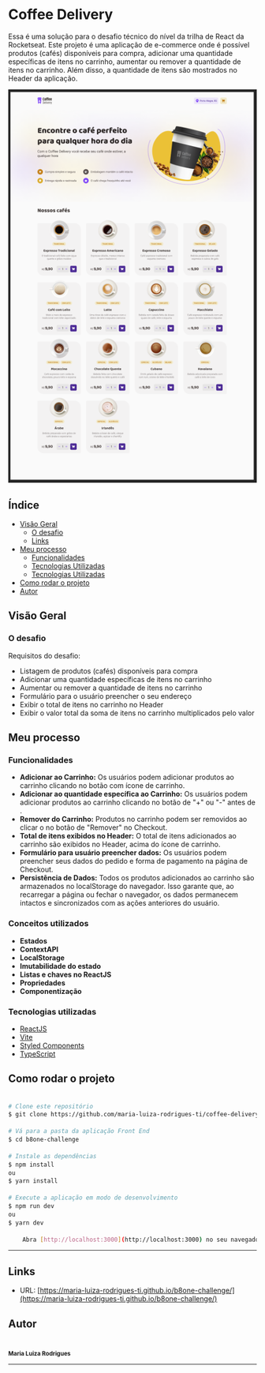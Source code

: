 # Coffee Delivery

Essa é uma solução para o desafio técnico do nível da trilha de React da Rocketseat. Este projeto é uma aplicação de e-commerce onde é possível produtos (cafés) disponíveis para compra, adicionar uma quantidade específicas de itens no carrinho, aumentar ou remover a quantidade de itens no carrinho. Além disso, a quantidade de itens são mostrados no Header da aplicação.

![](./public/assets/print.png)

## Índice

- [Visão Geral](#visao-geral)
  - [O desafio](#o-desafio)
  - [Links](#links)
- [Meu processo](#meu-process)
  - [Funcionalidades](#funcionalidades)
  - [Tecnologias Utilizadas](#tecnologias-utilizadas)
  - [Tecnologias Utilizadas](#tecnologias-utilizadas)
- [Como rodar o projeto](#como-rodar-o-projeto)
- [Autor](#autor)

## Visão Geral

### O desafio

Requisitos do desafio:

- Listagem de produtos (cafés) disponíveis para compra
- Adicionar uma quantidade específicas de itens no carrinho
- Aumentar ou remover a quantidade de itens no carrinho
- Formulário para o usuário preencher o seu endereço
- Exibir o total de itens no carrinho no Header
- Exibir o valor total da soma de itens no carrinho multiplicados pelo valor

## Meu processo

### Funcionalidades

- **Adicionar ao Carrinho:** Os usuários podem adicionar produtos ao carrinho clicando no botão com ícone de carrinho.
- **Adicionar ao quantidade específica ao Carrinho:** Os usuários podem adicionar produtos ao carrinho clicando no botão de "+" ou "-" antes de .
- **Remover do Carrinho:** Produtos no carrinho podem ser removidos ao clicar o no botão de "Remover" no Checkout.
- **Total de itens exibidos no Header:** O total de itens adicionados ao carrinho são exibidos no Header, acima do ícone de carrinho.
- **Formulário para usuário preencher dados:** Os usuários podem preencher seus dados do pedido e forma de pagamento na página de Checkout.
- **Persistência de Dados:** Todos os produtos adicionados ao carrinho são armazenados no localStorage do navegador. Isso garante que, ao recarregar a página ou fechar o navegador, os dados permanecem intactos e sincronizados com as ações anteriores do usuário.

### Conceitos utilizados

- **Estados**
- **ContextAPI**
- **LocalStorage**
- **Imutabilidade do estado**
- **Listas e chaves no ReactJS**
- **Propriedades**
- **Componentização**

### Tecnologias utilizadas

- [ReactJS](https://pt-br.react.dev/blog/2023/03/16/introducing-react-dev)
- [Vite](https://vitejs.dev/)
- [Styled Components](https://styled-components.com)
- [TypeScript](https://www.typescriptlang.org/)

## Como rodar o projeto

```bash

# Clone este repositório
$ git clone https://github.com/maria-luiza-rodrigues-ti/coffee-delivery-challenge

# Vá para a pasta da aplicação Front End
$ cd b8one-challenge

# Instale as dependências
$ npm install
ou
$ yarn install

# Execute a aplicação em modo de desenvolvimento
$ npm run dev
ou
$ yarn dev

    Abra [http://localhost:3000](http://localhost:3000) no seu navegador para ver os resultados.

```

---

## Links

- URL: [https://maria-luiza-rodrigues-ti.github.io/b8one-challenge/](https://maria-luiza-rodrigues-ti.github.io/b8one-challenge/)

## Autor

 <img style="border-radius: 50%;" src="https://avatars.githubusercontent.com/u/86676797?v=4" width="100px;" alt=""/>
 <br />
 <sub><b>Maria Luiza Rodrigues</b></sub></a>

---

